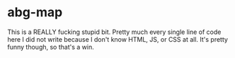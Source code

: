 # abg-map
This is a REALLY fucking stupid bit. Pretty much every single line of code here I did not write because I don't know HTML, JS, or CSS at all. It's pretty funny though, so that's a win.
